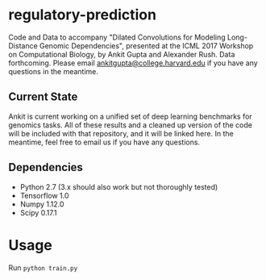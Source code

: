 # regulatory-prediction
Code and Data to accompany "Dilated Convolutions for Modeling Long-Distance Genomic Dependencies", presented at the ICML 2017 Workshop on Computational Biology, by Ankit Gupta and Alexander Rush.
Data forthcoming. Please email ankitgupta@college.harvard.edu if you have any questions in the meantime.

## Current State
Ankit is current working on a unified set of deep learning benchmarks for genomics tasks. All of these results and a cleaned up version of the code will be included with that repository, and it will be linked here. In the meantime, feel free to email us if you have any questions.

## Dependencies

- Python 2.7 (3.x should also work but not thoroughly tested)
- Tensorflow 1.0
- Numpy 1.12.0
- Scipy 0.17.1

# Usage

Run `python train.py`

